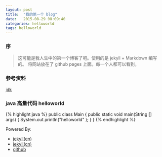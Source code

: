 ```yaml
---
layout: post
title:  "我的第一个 blog"
date:   2015-08-29 08:09:40
categories: helloworld
tags: helloworld
---
```


### 序
> 这可能是我人生中的第一个博客了吧。使用的是 jekyll + Markdown 编写的。
> 将网站放在了 github pages 上面。每一个人都可以看到。

### 参考资料
[jdk](http://www.oracle.com/technetwork/java/javase/downloads/index-jsp-138363.html)

### java 高量代码 helloworld
{% highlight java %}
public class Main {
    public static void main(String [] args) {
        System.out.println("helloworld" );
    }
}
{% endhighlight %}

Powered By:
 
* [jekyll(en)](http://jekyllrb.com/)
* [jekyll(cn)](http://jekyll.bootcss.com/)
* [github](https://github.com/)

[jekyll]:      http://jekyllrb.com
[jekyll-gh]:   https://github.com/jekyll/jekyll
[jekyll-help]: https://github.com/jekyll/jekyll-help

